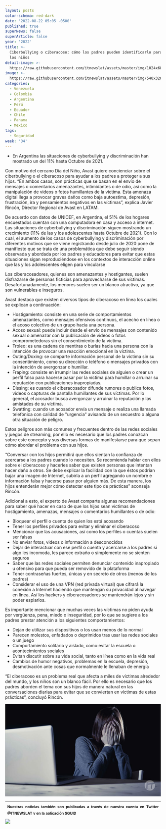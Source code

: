 ```yaml
---
layout: posts
color-schema: red-dark
date: '2022-08-22 05:05 -0500'
published: true
superNews: false
superArticle: false
year: '2022'
title: >-
  Ciberbullying o ciberacoso: cómo los padres pueden identificarlo para ayudar a
  los niños
detail-image: >-
  https://raw.githubusercontent.com/itnewslat/assets/master/img/1024x680/Ciberacoso-g.jpg
image: >-
  https://raw.githubusercontent.com/itnewslat/assets/master/img/540x320/Ciberacoso-p.jpg
categories:
  - Venezuela
  - Colombia
  - Argentina
  - Perú
  - Ecuador
  - Chile
  - Panama
  - Mexico
tags:
  - Seguridad
week: '34'
---
```

- En Argentina las situaciones de cyberbullying y discriminación han mostrado un del 11% hasta Octubre de 2021.

Con motivo del cercano Día del Niño, Avast quiere concienciar sobre el ciberbullying o el ciberacoso para ayudar a los padres a proteger a sus hijos. “En ambos casos, son prácticas que se basan en el envío de mensajes o comentarios amenazantes, intimidantes o de odio, así como la manipulación de videos o fotos humillantes de la víctima. Esta amenaza digital llega a provocar graves daños como baja autoestima, depresión, frustración, ira y pensamientos negativos en las víctimas”, explica Javier Rincón, Director Regional de Avast en LATAM.

De acuerdo con datos de UNICEF, en Argentina, el 51% de los hogares encuestados cuentan con una computadora en casa y acceso a internet. Las situaciones de cyberbullying y discriminación siguen mostrando un crecimiento (11% de las y los adolescentes hasta Octubre de 2021). Con lo cual, el aumento de los casos de cyberbullying y discriminación por diferentes motivos que se viene registrando desde julio de 2020 pone de manifiesto que se trata de una problemática que debe seguir siendo observada y abordada por los padres y educadores para evitar que estas situaciones sigan reproduciéndose en los contextos de interacción online que las y los adolescentes eligen para vincularse

Los ciberacosadores, quienes son amenazantes y hostigantes, suelen disfrazarse de personas ficticias para aprovecharse de sus víctimas. Desafortunadamente, los menores suelen ser un blanco atractivo, ya que son vulnerables e inseguros.

Avast destaca que existen diversos tipos de ciberacoso en línea los cuales se explican a continuación:  

- Hostigamiento: consiste en una serie de comportamientos amenazantes, como mensajes ofensivos continuos, el acecho en línea o el acoso colectivo de un grupo hacia una persona.
- Acoso sexual: puede incluir desde el envío de mensajes con contenido sexual o amenazar con la publicación de videos o fotos comprometedoras sin el consentimiento de la víctima.
- Troleo: es una cadena de mentiras o burlas hacia una persona con la intención de  provocar una reacción emocional en la víctima.
- Outing/Doxing: se comparte información personal de la víctima sin su consentimiento, como su dirección o teléfono o mensajes privados con la intención de avergonzar o humillar.
- Fraping: consiste en irrumpir las redes sociales de alguien o crear un perfil falso para hacerse pasar por la víctima para humillar o arruinar su reputación con publicaciones inapropiadas.
- Dissing: es cuando el ciberacosador difunde rumores o publica fotos, vídeos o capturas de pantalla humillantes de sus víctimas. Por lo general, el acosador busca avergonzar y arruinar la reputación y las amistades de su víctima. 
- Swatting: cuando un acosador envía un mensaje o realiza una llamada telefónica con calidad de "urgencia" avisando de un secuestro o alguna otra situación de peligro.

Estos peligros son más comunes y frecuentes dentro de las redes sociales y juegos de streaming, por ello es necesario que los padres conozcan sobre este concepto y sus diversas formas de manifestarse para que sepan cómo abordar el problema con sus hijos.

“Conversar con los hijos permitirá que ellos sientan la confianza de acercarse a los padres cuando lo necesiten. Se recomienda hablar con ellos sobre el ciberacoso y hacerles saber que existen personas que intentan hacer daño a otros. Se debe explicar la facilidad con la que éstos podrían bajar una imagen de Internet, subirla a un perfil agregando un nombre e información falsa y hacerse pasar por alguien más. De esta manera, los hijos entenderán mejor cómo detectar este tipo de prácticas” aconseja Rincón. 

Adicional a esto, el experto de Avast comparte algunas recomendaciones para saber qué hacer en caso de que los hijos sean víctimas de hostigamiento, amenazas, mensajes o comentarios humillantes o de odio: 

- Bloquear el perfil o cuenta de quien los está acosando
- Tener los perfiles privados para evitar y eliminar el ciberacoso
- Mencionar que las acusaciones, así como los perfiles o cuentas suelen ser falsas
- No enviar fotos, videos o información a desconocidos
- Dejar de interactuar con ese perfil o cuenta y acercarse a los padres si algo les incomoda, les parece extraño o simplemente no se sienten seguros
- Saber que las redes sociales permiten denunciar contenido inapropiado u ofensivo para que pueda ser removido de la plataforma
- Tener contraseñas fuertes, únicas y en secreto de otros (menos de los padres)
- Considerar el uso de una VPN (red privada virtual) que cifrará la conexión a Internet haciendo que mantengan su privacidad al navegar en línea. Así los hackers y ciberacosadores se mantendrán lejos y sin poder espiarlos.

Es importante mencionar que muchas veces las víctimas no piden ayuda por vergüenza, pena, miedo o inseguridad, por lo que se sugiere a los padres prestar atención a los siguientes comportamientos:

- Dejan de utilizar sus dispositivos o los usan menos de lo normal
- Parecen molestos, enfadados o deprimidos tras usar las redes sociales o un juego
- Comportamiento solitario y aislado, como evitar la escuela o acontecimientos sociales
- Evitan discutir sobre su vida social, tanto en línea como en la vida real
- Cambios de humor negativos, problemas en la escuela, depresión, desmotivación ante cosas que normalmente le llenaban de energía

“El ciberacoso es un problema real que afecta a miles de víctimas alrededor del mundo, y los niños son un blanco fácil. Por ello es necesario que los padres aborden el tema con sus hijos de manera natural en las conversaciones diarias para evitar que se conviertan en víctimas de estas prácticas”, concluyó Rincón. 

![](https://raw.githubusercontent.com/itnewslat/assets/master/img/540x320/Ciberacoso-p.jpg)

<table style="height: 42px;" width="569">
<tbody>
<tr>
<td style="text-align: justify;"><sub><strong>Nuestras noticias también son publicadas a través de nuestra cuenta en Twitter <a href="https://twitter.com/itnewslat?lang=es">@ITNEWSLAT</a> y en la aplicación <a href="https://squidapp.co/en/">SQUID</a></strong></sub></td>
</tr>
</tbody>
</table>

<img src="https://tracker.metricool.com/c3po.jpg?hash=56f88a41e39ab42c063cc51676587a04"/>